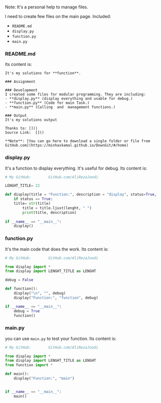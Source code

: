 Note: It's a personal help to manage files.

I need to create few files on the main page. Included:
- `README.md`
- `display.py`
- `function.py`
- `main.py`

### README.md
Its content is:
```
It's my solutions for **function**.

### Assignment

### Development
I created some files for modular programming. They are including:
- **display.py** (display everything and usable for debug.)
- **function.py** (Code for main Task.)
- **main.py** (Calling  and  management functions.) 

### Output
It's my solutions output

Thanks to: []()  
Source Link:  []()

**Note**: [You can go here to download a single folder or file from GitHub.com](https://minhaskamal.github.io/DownGit/#/home)
```

### display.py
It's a function to display everything. It's useful for debug.
Its content is:
```py
# My GitHub:  		GitHub.com/AliRezaJoodi

LENGHT_TITLE= 22 

def display(title = "Function:", description = "display", status=True, lenght=LENGHT_TITLE):
    if status == True:
	title= str(title)
        title = title.ljust(lenght, " ")
        print(title, description)
        
if __name__ == "__main__":
    display()
```

### function.py
It's the main code that does the work.
Its content is:
```py
# My GitHub:  		GitHub.com/AliRezaJoodi

from display import *
from display import LENGHT_TITLE as LENGHT

debug = False

def function():
    display("\n", "", debug)
    display("Function:", "function", debug)

if __name__ == "__main__":
    debug = True
    function()
```
### main.py
you can use `main.py` to test your function.
Its content is:
```py
# My GitHub:  		GitHub.com/AliRezaJoodi

from display import *
from display import LENGHT_TITLE as LENGHT
from function import *

def main():
    display("Function:", "main")
    

if __name__ == "__main__":
    main()
```


